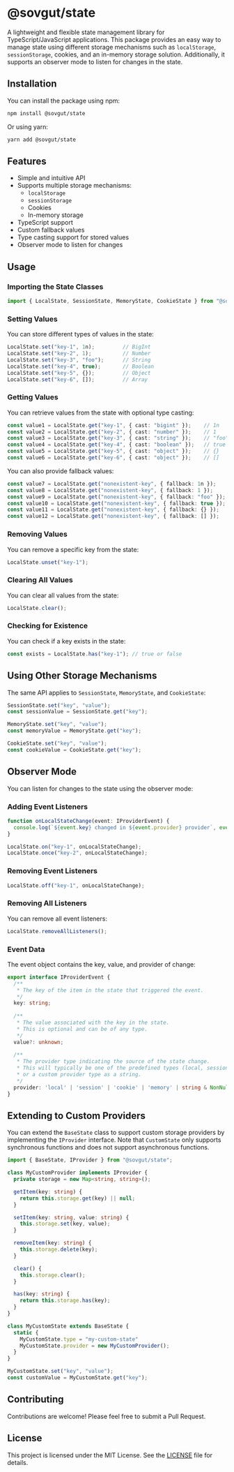 # @sovgut/state

A lightweight and flexible state management library for TypeScript/JavaScript applications. This package provides an easy way to manage state using different storage mechanisms such as `localStorage`, `sessionStorage`, cookies, and an in-memory storage solution. Additionally, it supports an observer mode to listen for changes in the state.

## Installation

You can install the package using npm:

```bash
npm install @sovgut/state
```

Or using yarn:

```bash
yarn add @sovgut/state
```

## Features

- Simple and intuitive API
- Supports multiple storage mechanisms:
  - `localStorage`
  - `sessionStorage`
  - Cookies
  - In-memory storage
- TypeScript support
- Custom fallback values
- Type casting support for stored values
- Observer mode to listen for changes

## Usage

### Importing the State Classes

```typescript
import { LocalState, SessionState, MemoryState, CookieState } from "@sovgut/state";
```

### Setting Values

You can store different types of values in the state:

```typescript
LocalState.set("key-1", 1n);         // BigInt
LocalState.set("key-2", 1);          // Number
LocalState.set("key-3", "foo");      // String
LocalState.set("key-4", true);       // Boolean
LocalState.set("key-5", {});         // Object
LocalState.set("key-6", []);         // Array
```

### Getting Values

You can retrieve values from the state with optional type casting:

```typescript
const value1 = LocalState.get("key-1", { cast: "bigint" });    // 1n
const value2 = LocalState.get("key-2", { cast: "number" });    // 1
const value3 = LocalState.get("key-3", { cast: "string" });    // "foo"
const value4 = LocalState.get("key-4", { cast: "boolean" });   // true
const value5 = LocalState.get("key-5", { cast: "object" });    // {}
const value6 = LocalState.get("key-6", { cast: "object" });    // []
```

You can also provide fallback values:

```typescript
const value7 = LocalState.get("nonexistent-key", { fallback: 1n });    // 1n
const value8 = LocalState.get("nonexistent-key", { fallback: 1 });     // 1
const value9 = LocalState.get("nonexistent-key", { fallback: "foo" }); // "foo"
const value10 = LocalState.get("nonexistent-key", { fallback: true }); // true
const value11 = LocalState.get("nonexistent-key", { fallback: {} });   // {}
const value12 = LocalState.get("nonexistent-key", { fallback: [] });   // []
```

### Removing Values

You can remove a specific key from the state:

```typescript
LocalState.unset("key-1");
```

### Clearing All Values

You can clear all values from the state:

```typescript
LocalState.clear();
```

### Checking for Existence

You can check if a key exists in the state:

```typescript
const exists = LocalState.has("key-1"); // true or false
```

## Using Other Storage Mechanisms

The same API applies to `SessionState`, `MemoryState`, and `CookieState`:

```typescript
SessionState.set("key", "value");
const sessionValue = SessionState.get("key");

MemoryState.set("key", "value");
const memoryValue = MemoryState.get("key");

CookieState.set("key", "value");
const cookieValue = CookieState.get("key");
```

## Observer Mode

You can listen for changes to the state using the observer mode:

### Adding Event Listeners

```typescript
function onLocalStateChange(event: IProviderEvent) {
  console.log(`${event.key} changed in ${event.provider} provider`, event.value);
}

LocalState.on("key-1", onLocalStateChange);
LocalState.once("key-2", onLocalStateChange);
```

### Removing Event Listeners

```typescript
LocalState.off("key-1", onLocalStateChange);
```

### Removing All Listeners

You can remove all event listeners:

```typescript
LocalState.removeAllListeners();
```

### Event Data

The event object contains the key, value, and provider of change:

```typescript
export interface IProviderEvent {
  /**
   * The key of the item in the state that triggered the event.
   */
  key: string;
  
  /**
   * The value associated with the key in the state.
   * This is optional and can be of any type.
   */
  value?: unknown;
  
  /**
   * The provider type indicating the source of the state change.
   * This will typically be one of the predefined types (local, session, cookie, memory),
   * or a custom provider type as a string.
   */
  provider: 'local' | 'session' | 'cookie' | 'memory' | string & NonNullable<unknown>;
}
```

## Extending to Custom Providers

You can extend the `BaseState` class to support custom storage providers by implementing the `IProvider` interface. Note that `CustomState` only supports synchronous functions and does not support asynchronous functions.

```typescript
import { BaseState, IProvider } from "@sovgut/state";

class MyCustomProvider implements IProvider {
  private storage = new Map<string, string>();

  getItem(key: string) {
    return this.storage.get(key) || null;
  }

  setItem(key: string, value: string) {
    this.storage.set(key, value);
  }

  removeItem(key: string) {
    this.storage.delete(key);
  }

  clear() {
    this.storage.clear();
  }

  has(key: string) {
    return this.storage.has(key);
  }
}

class MyCustomState extends BaseState {
  static {
    MyCustomState.type = "my-custom-state"
    MyCustomState.provider = new MyCustomProvider();
  }
}

MyCustomState.set("key", "value");
const customValue = MyCustomState.get("key");
```

## Contributing

Contributions are welcome! Please feel free to submit a Pull Request.

## License

This project is licensed under the MIT License. See the [LICENSE](LICENSE) file for details.
